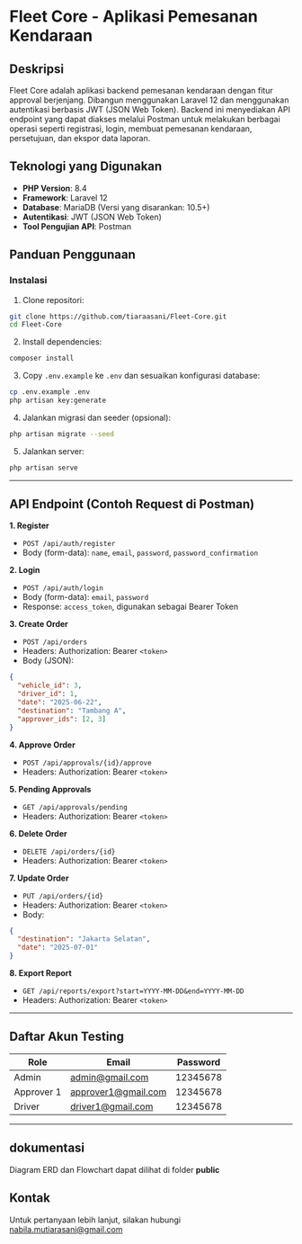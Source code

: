# Fleet Core - Aplikasi Pemesanan Kendaraan

## Deskripsi
Fleet Core  adalah aplikasi backend pemesanan kendaraan dengan fitur approval berjenjang. Dibangun menggunakan Laravel 12 dan menggunakan autentikasi berbasis JWT (JSON Web Token). Backend ini menyediakan API endpoint yang dapat diakses melalui Postman untuk melakukan berbagai operasi seperti registrasi, login, membuat pemesanan kendaraan, persetujuan, dan ekspor data laporan.

## Teknologi yang Digunakan

- **PHP Version**: 8.4
- **Framework**: Laravel 12
- **Database**: MariaDB (Versi yang disarankan: 10.5+)
- **Autentikasi**: JWT (JSON Web Token)
- **Tool Pengujian API**: Postman

## Panduan Penggunaan

### Instalasi
1. Clone repositori:
```bash
git clone https://github.com/tiaraasani/Fleet-Core.git
cd Fleet-Core
```

2. Install dependencies:
```bash
composer install
```

3. Copy `.env.example` ke `.env` dan sesuaikan konfigurasi database:
```bash
cp .env.example .env
php artisan key:generate
```

4. Jalankan migrasi dan seeder (opsional):
```bash
php artisan migrate --seed
```

5. Jalankan server:
```bash
php artisan serve
```

---

## API Endpoint (Contoh Request di Postman)

**1. Register**
- `POST /api/auth/register`
- Body (form-data): `name`, `email`, `password`, `password_confirmation`

**2. Login**
- `POST /api/auth/login`
- Body (form-data): `email`, `password`
- Response: `access_token`, digunakan sebagai Bearer Token

**3. Create Order**
- `POST /api/orders`
- Headers: Authorization: Bearer `<token>`
- Body (JSON):
```json
{
  "vehicle_id": 3,
  "driver_id": 1,
  "date": "2025-06-22",
  "destination": "Tambang A",
  "approver_ids": [2, 3]
}
```

**4. Approve Order**
- `POST /api/approvals/{id}/approve`
- Headers: Authorization: Bearer `<token>`

**5. Pending Approvals**
- `GET /api/approvals/pending`
- Headers: Authorization: Bearer `<token>`

**6. Delete Order**
- `DELETE /api/orders/{id}`
- Headers: Authorization: Bearer `<token>`

**7. Update Order**
- `PUT /api/orders/{id}`
- Headers: Authorization: Bearer `<token>`
- Body:
```json
{
  "destination": "Jakarta Selatan",
  "date": "2025-07-01"
}
```

**8. Export Report**
- `GET /api/reports/export?start=YYYY-MM-DD&end=YYYY-MM-DD`
- Headers: Authorization: Bearer `<token>`

---

## Daftar Akun Testing

| Role       | Email               | Password  |
|------------|---------------------|-----------|
| Admin      | admin@gmail.com     | 12345678  |
| Approver 1 | approver1@gmail.com | 12345678  |
| Driver     | driver1@gmail.com   | 12345678  |

---

## dokumentasi

Diagram ERD dan Flowchart dapat dilihat di folder **public**

## Kontak

Untuk pertanyaan lebih lanjut, silakan hubungi nabila.mutiarasani@gmail.com



